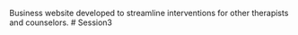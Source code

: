 Business website developed to streamline interventions for other therapists and counselors. # Session3
